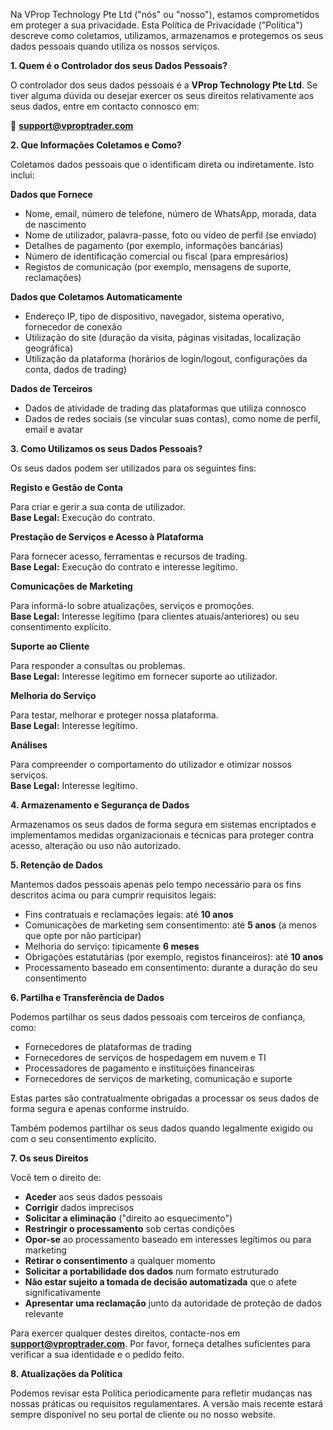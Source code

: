 Na VProp Technology Pte Ltd ("nós" ou "nosso"), estamos comprometidos em proteger a sua privacidade. Esta Política de Privacidade ("Política") descreve como coletamos, utilizamos, armazenamos e protegemos os seus dados pessoais quando utiliza os nossos serviços.

**1. Quem é o Controlador dos seus Dados Pessoais?**

O controlador dos seus dados pessoais é a **VProp Technology Pte Ltd**. Se tiver alguma dúvida ou desejar exercer os seus direitos relativamente aos seus dados, entre em contacto connosco em:

📧 **[support@vproptrader.com](mailto:support@vproptrader.com)**

**2. Que Informações Coletamos e Como?**

Coletamos dados pessoais que o identificam direta ou indiretamente. Isto inclui:

**Dados que Fornece**

- Nome, email, número de telefone, número de WhatsApp, morada, data de nascimento
- Nome de utilizador, palavra-passe, foto ou vídeo de perfil (se enviado)
- Detalhes de pagamento (por exemplo, informações bancárias)
- Número de identificação comercial ou fiscal (para empresários)
- Registos de comunicação (por exemplo, mensagens de suporte, reclamações)

**Dados que Coletamos Automaticamente**

- Endereço IP, tipo de dispositivo, navegador, sistema operativo, fornecedor de conexão
- Utilização do site (duração da visita, páginas visitadas, localização geográfica)
- Utilização da plataforma (horários de login/logout, configurações da conta, dados de trading)

**Dados de Terceiros**

- Dados de atividade de trading das plataformas que utiliza connosco
- Dados de redes sociais (se vincular suas contas), como nome de perfil, email e avatar

**3. Como Utilizamos os seus Dados Pessoais?**

Os seus dados podem ser utilizados para os seguintes fins:

**Registo e Gestão de Conta**

Para criar e gerir a sua conta de utilizador.  
**Base Legal:** Execução do contrato.

**Prestação de Serviços e Acesso à Plataforma**

Para fornecer acesso, ferramentas e recursos de trading.  
**Base Legal:** Execução do contrato e interesse legítimo.

**Comunicações de Marketing**

Para informá-lo sobre atualizações, serviços e promoções.  
**Base Legal:** Interesse legítimo (para clientes atuais/anteriores) ou seu consentimento explícito.

**Suporte ao Cliente**

Para responder a consultas ou problemas.  
**Base Legal:** Interesse legítimo em fornecer suporte ao utilizador.

**Melhoria do Serviço**

Para testar, melhorar e proteger nossa plataforma.  
**Base Legal:** Interesse legítimo.

**Análises**

Para compreender o comportamento do utilizador e otimizar nossos serviços.  
**Base Legal:** Interesse legítimo.

**4. Armazenamento e Segurança de Dados**

Armazenamos os seus dados de forma segura em sistemas encriptados e implementamos medidas organizacionais e técnicas para proteger contra acesso, alteração ou uso não autorizado.

**5. Retenção de Dados**

Mantemos dados pessoais apenas pelo tempo necessário para os fins descritos acima ou para cumprir requisitos legais:

- Fins contratuais e reclamações legais: até **10 anos**
- Comunicações de marketing sem consentimento: até **5 anos** (a menos que opte por não participar)
- Melhoria do serviço: tipicamente **6 meses**
- Obrigações estatutárias (por exemplo, registos financeiros): até **10 anos**
- Processamento baseado em consentimento: durante a duração do seu consentimento

**6. Partilha e Transferência de Dados**

Podemos partilhar os seus dados pessoais com terceiros de confiança, como:

- Fornecedores de plataformas de trading
- Fornecedores de serviços de hospedagem em nuvem e TI
- Processadores de pagamento e instituições financeiras
- Fornecedores de serviços de marketing, comunicação e suporte

Estas partes são contratualmente obrigadas a processar os seus dados de forma segura e apenas conforme instruído.

Também podemos partilhar os seus dados quando legalmente exigido ou com o seu consentimento explícito.

**7. Os seus Direitos**

Você tem o direito de:

- **Aceder** aos seus dados pessoais
- **Corrigir** dados imprecisos
- **Solicitar a eliminação** ("direito ao esquecimento")
- **Restringir o processamento** sob certas condições
- **Opor-se** ao processamento baseado em interesses legítimos ou para marketing
- **Retirar o consentimento** a qualquer momento
- **Solicitar a portabilidade dos dados** num formato estruturado
- **Não estar sujeito a tomada de decisão automatizada** que o afete significativamente
- **Apresentar uma reclamação** junto da autoridade de proteção de dados relevante

Para exercer qualquer destes direitos, contacte-nos em **[support@vproptrader.com](mailto:support@vproptrader.com)**. Por favor, forneça detalhes suficientes para verificar a sua identidade e o pedido feito.

**8. Atualizações da Política**

Podemos revisar esta Política periodicamente para refletir mudanças nas nossas práticas ou requisitos regulamentares. A versão mais recente estará sempre disponível no seu portal de cliente ou no nosso website.
